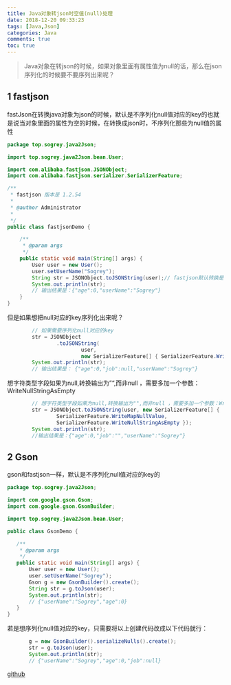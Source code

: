 ```yaml
---
title: Java对象转json时空值(null)处理
date: 2018-12-20 09:33:23
tags: [Java,Json]
categories: Java
comments: true
toc: true
---
```


> Java对象在转json的时候，如果对象里面有属性值为null的话，那么在json序列化的时候要不要序列出来呢？

<!-- more -->

## 1 fastjson

fastJson在转换java对象为json的时候，默认是不序列化null值对应的key的也就是说当对象里面的属性为空的时候，在转换成json时，不序列化那些为null值的属性

``` java
package top.sogrey.java2Json;

import top.sogrey.java2Json.bean.User;

import com.alibaba.fastjson.JSONObject;
import com.alibaba.fastjson.serializer.SerializerFeature;

/**
 * fastjson 版本是 1.2.54
 * 
 * @author Administrator
 * 
 */
public class fastjsonDemo {

	/**
	 * @param args
	 */
	public static void main(String[] args) {
		User user = new User();
		user.setUserName("Sogrey");
		String str = JSONObject.toJSONString(user);// fastjson默认转换是不序列化null值对应的key的
		System.out.println(str);
		// 输出结果是：{"age":0,"userName":"Sogrey"}
	}
}

```

但是如果想把null对应的key序列化出来呢？ 

``` java
		// 如果需要序列化null对应的key
		str = JSONObject
				.toJSONString(
						user,
						new SerializerFeature[] { SerializerFeature.WriteMapNullValue });
		System.out.println(str);
		// 输出结果是： {"age":0,"job":null,"userName":"Sogrey"}
```

想字符类型字段如果为null,转换输出为”“,而非null ，需要多加一个参数：WriteNullStringAsEmpty

``` java
		// 想字符类型字段如果为null,转换输出为"",而非null ，需要多加一个参数：WriteNullStringAsEmpty
		str = JSONObject.toJSONString(user, new SerializerFeature[] {
				SerializerFeature.WriteMapNullValue,
				SerializerFeature.WriteNullStringAsEmpty });
		System.out.println(str);
		//输出结果是：{"age":0,"job":"","userName":"Sogrey"}
```

## 2  Gson

 gson和fastjson一样，默认是不序列化null值对应的key的

 ``` java
package top.sogrey.java2Json;

import com.google.gson.Gson;
import com.google.gson.GsonBuilder;

import top.sogrey.java2Json.bean.User;

public class GsonDemo {

	/**
	 * @param args
	 */
	public static void main(String[] args) {
		User user = new User();
		user.setUserName("Sogrey");
		Gson g = new GsonBuilder().create();
		String str = g.toJson(user);
		System.out.println(str);
		// {"userName":"Sogrey","age":0}
	}
}
 ```

 若是想序列化null值对应的key，只需要将以上创建代码改成以下代码就行：
 ``` java
		g = new GsonBuilder().serializeNulls().create();
		str = g.toJson(user);
		System.out.println(str);
		// {"userName":"Sogrey","age":0,"job":null}
 ```

[github](https://github.com/Sogrey/JavaBean2Json)